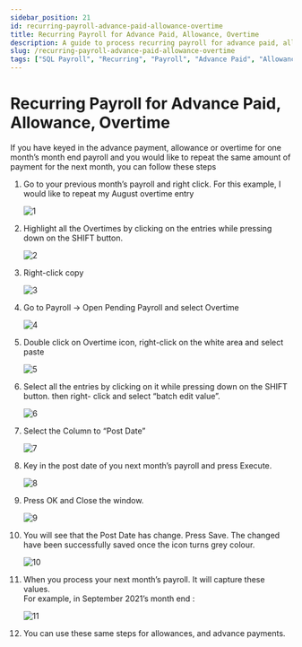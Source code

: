 ```yaml
---
sidebar_position: 21
id: recurring-payroll-advance-paid-allowance-overtime
title: Recurring Payroll for Advance Paid, Allowance, Overtime
description: A guide to process recurring payroll for advance paid, allowance and overtime
slug: /recurring-payroll-advance-paid-allowance-overtime
tags: ["SQL Payroll", "Recurring", "Payroll", "Advance Paid", "Allowance", "Overtime"]
---
```


# Recurring Payroll for Advance Paid, Allowance, Overtime

If you have keyed in the advance payment, allowance or overtime for one month’s month end payroll and you would like to repeat the same amount of payment for the next month, you can follow these steps

1. Go to your previous month’s payroll and right click. For this example, I would like to repeat
my August overtime entry 

    ![1](/img/payroll/recurring-payroll-advance-paid-allowance-overtime/1.png)

2. Highlight all the Overtimes by clicking on the entries while pressing down on the SHIFT
button.

    ![2](/img/payroll/recurring-payroll-advance-paid-allowance-overtime/2.png)

3. Right-click copy

    ![3](/img/payroll/recurring-payroll-advance-paid-allowance-overtime/3.png)

4. Go to Payroll -> Open Pending Payroll and select Overtime

    ![4](/img/payroll/recurring-payroll-advance-paid-allowance-overtime/4.png)

5. Double click on Overtime icon, right-click on the white area and select paste

    ![5](/img/payroll/recurring-payroll-advance-paid-allowance-overtime/5.png)

6. Select all the entries by clicking on it while pressing down on the SHIFT button. then right- click and select “batch edit value”.

    ![6](/img/payroll/recurring-payroll-advance-paid-allowance-overtime/6.png)

7. Select the Column to “Post Date”

    ![7](/img/payroll/recurring-payroll-advance-paid-allowance-overtime/7.png)

8. Key in the post date of you next month’s payroll and press Execute.

    ![8](/img/payroll/recurring-payroll-advance-paid-allowance-overtime/8.png)

9. Press OK and Close the window.

    ![9](/img/payroll/recurring-payroll-advance-paid-allowance-overtime/9.png)

10. You will see that the Post Date has change. Press Save. The changed have been successfully saved once the icon turns grey colour.

    ![10](/img/payroll/recurring-payroll-advance-paid-allowance-overtime/10.png)

11. When you process your next month’s payroll. It will capture these values.   
For example, in September 2021’s month end :

    ![11](/img/payroll/recurring-payroll-advance-paid-allowance-overtime/11.png)

12. You can use these same steps for allowances, and advance payments.